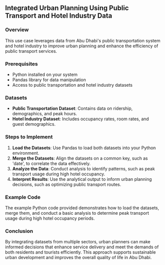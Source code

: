 ## Integrated Urban Planning Using Public Transport and Hotel Industry Data

### Overview
This use case leverages data from Abu Dhabi's public transportation system and hotel industry to improve urban planning and enhance the efficiency of public transport services.

### Prerequisites
- Python installed on your system
- Pandas library for data manipulation
- Access to public transportation and hotel industry datasets

### Datasets
- **Public Transportation Dataset**: Contains data on ridership, demographics, and peak hours.
- **Hotel Industry Dataset**: Includes occupancy rates, room rates, and guest demographics.

### Steps to Implement
1. **Load the Datasets**: Use Pandas to load both datasets into your Python environment.
2. **Merge the Datasets**: Align the datasets on a common key, such as 'date', to correlate the data effectively.
3. **Analyze the Data**: Conduct analysis to identify patterns, such as peak transport usage during high hotel occupancy.
4. **Interpret Results**: Use the analytical output to inform urban planning decisions, such as optimizing public transport routes.

### Example Code
The example Python code provided demonstrates how to load the datasets, merge them, and conduct a basic analysis to determine peak transport usage during high hotel occupancy periods.

### Conclusion
By integrating datasets from multiple sectors, urban planners can make informed decisions that enhance service delivery and meet the demands of both residents and tourists efficiently. This approach supports sustainable urban development and improves the overall quality of life in Abu Dhabi.
